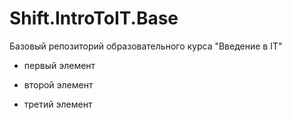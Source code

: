# Shift.IntroToIT.Base
Базовый репозиторий образовательного курса "Введение в IT"

+ первый элемент
- второй элемент
* третий элемент
  

